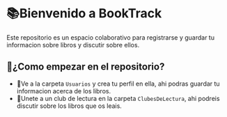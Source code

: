 # 📚Bienvenido a BookTrack

Este repositorio es un espacio colaborativo para registrarse y guardar tu informacion sobre libros y discutir sobre ellos.

## 🚀¿Como empezar en el repositorio?
- 📁Ve a la carpeta `Usuarios` y crea tu perfil en ella, ahi podras guardar tu informacion acerca de los libros.
- 🤝Unete a un club de lectura en la carpeta `ClubesDeLectura`, ahi podreis discutir sobre los libros que os leais.

 
